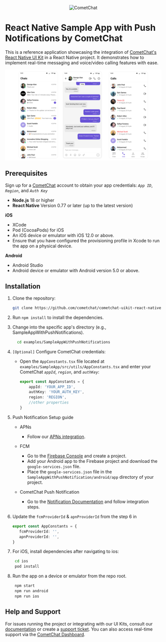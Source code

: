 
<p align="center">
  <img alt="CometChat" src="https://assets.cometchat.io/website/images/logos/banner.png">
</p>

# React Native Sample App with Push Notifications by CometChat

This is a reference application showcasing the integration of [CometChat's React Native UI Kit](https://www.cometchat.com/docs/ui-kit/react-native/5.0/overview) in a React Native project. It demonstrates how to implement real-time messaging and voice/video calling features with ease.

<div style="display: flex; align-items: center; justify-content: center">
   <img src="../../screenshots/overview_cometchat_screens.png" />
</div>


## Prerequisites

Sign up for a [CometChat](https://app.cometchat.com/) account to obtain your app credentials: _`App ID`_, _`Region`_, and _`Auth Key`_

- **Node.js** 18 or higher
- **React Native** Version 0.77 or later (up to the latest version) 

**iOS**
- XCode
- Pod (CocoaPods) for iOS
- An iOS device or emulator with iOS 12.0 or above.
- Ensure that you have configured the provisioning profile in Xcode to run the app on a physical device.

**Android**
- Android Studio
- Android device or emulator with Android version 5.0 or above.


## Installation

1. Clone the repository:
   ```sh
   git clone https://github.com/cometchat/cometchat-uikit-react-native.git
   ```

1. Run `npm install` to install the dependencies.

1. Change into the specific app's directory (e.g., SampleAppWithPushNotifications).
   ```sh
     cd examples/SampleAppWithPushNotifications
   ```

1. `[Optional]` Configure CometChat credentials:
    - Open the `AppConstants.tsx` file located at `examples/SampleApp/src/utils/AppConstants.tsx` and enter your CometChat _`appId`_, _`region`_, and _`authKey`_:
      ```ts
      export const AppConstants = {
          appId: 'YOUR_APP_ID',
          authKey: 'YOUR_AUTH_KEY',
          region: 'REGION',
          //other properties
      }
      ```

1. Push Notification Setup guide
   - APNs
      - Follow our [APNs integration](https://www.cometchat.com/docs/notifications/push-integration#add-apns-credentials).
   
   - FCM
      - Go to the [Firebase Console](https://console.firebase.google.com/) and create a project.
      - Add your Android app to the Firebase project and download the `google-services.json` file.
      - Place the `google-services.json` file in the `SampleAppWithPushNotification/android/app` directory of your project.

   - CometChat Push Notification 
      - Go to the [Notification Documentation](https://www.cometchat.com/docs/notifications/push-integration) and follow integration steps.

1. Update the `fcmProviderId` & `apnProviderId` from the step 6 in
      ```ts
      export const AppConstants = {
         fcmProviderId: '',
         apnProviderId: '',
      }
      ```


1. For iOS, install dependencies after navigating to ios:
   ```sh
    cd ios
    pod install
   ```

1. Run the app on a device or emulator from the repo root.
   ```sh
    npm start
    npm run android
    npm run ios
   ```


## Help and Support

For issues running the project or integrating with our UI Kits, consult our [documentation](https://www.cometchat.com/docs/ui-kit/react-native/5.0/getting-started) or create a [support ticket](https://help.cometchat.com/hc/en-us). You can also access real-time support via the [CometChat Dashboard](http://app.cometchat.com/).